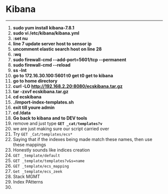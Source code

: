 # Kibana
---
1. **sudo yum install kibana-7.8.1**
2. **sudo vi /etc/kibana/kibana.yml**
3. **:set nu**
4. **line 7 update server host to sensor ip**
5. **uncomment elastic search host on line 28**
6. **:wq**
7. **sudo firewall-cmd --add-port=5601/tcp --permanent**
8. **sudo firewall-cmd --reload**
9. **ss -lnt**
10. **go to 172.16.30.100:5601 t0 get t0 get to kibana**
11. **go to home directory**
12. **curl -LO http://192.168.2.20:8080/ecskibana.tar.gz**
13. **tar -zxvf ecskibana.tar.gz**
14. **cd ecskibana**
15. **./import-index-templates.sh**
16. **exit till youre admin**
17. **cd /data**
18. **Go back to kibana and to DEV tools**
19. remove and just type **`GET _cat/templates?v`**
20.  we are just making sure our script carried over
21. Try `GET _Cat/templates/ecs*`
22. Saying that if the indexes being made match these names, then use these mappings
23. Honestly sounds like indices creation
24. `GET _template/default`
25. `GET _template/templates?v&s=name`
26. `GET _template/ecs_mapping`
27. `Get _template/ecs_zeek`
28. Stack MGMT
29. Index PAtterns
30.
